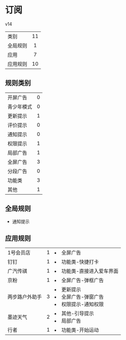 # 订阅

v14

|||
| - |:-:|
|类别|11|
|全局规则|1|
|应用|7|
|应用规则|10|

## 规则类别

|||
| - |:-:|
|开屏广告|0|
|青少年模式|0|
|更新提示|1|
|评价提示|0|
|通知提示|0|
|权限提示|1|
|局部广告|1|
|全屏广告|3|
|分段广告|0|
|功能类|3|
|其他|1|

## 全局规则

- 通知提示

## 应用规则

||||
| - |:-:|-|
|1号会员店|1|<li>全屏广告|
|钉钉|1|<li>功能类-快捷打卡|
|广汽传祺|1|<li>功能类-直接进入爱车界面|
|京粉|1|<li>全屏广告-弹框广告|
|两步路户外助手|3|<li>更新提示<li>全屏广告-弹窗广告<li>权限提示-通知权限|
|墨迹天气|2|<li>其他-引导提示<li>局部广告|
|行者|1|<li>功能类-开始运动|

